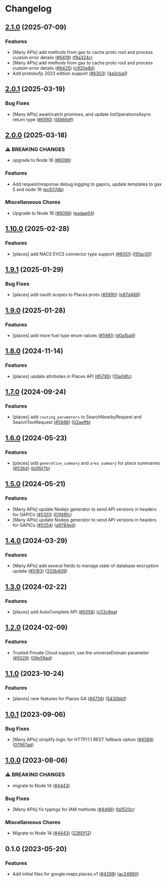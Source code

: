 # Changelog

## [2.1.0](https://github.com/googleapis/google-cloud-node/compare/places-v2.0.1...places-v2.1.0) (2025-07-09)


### Features

* [Many APIs] add methods from gax to cache proto root and process custom error details ([#6419](https://github.com/googleapis/google-cloud-node/issues/6419)) ([f8a324c](https://github.com/googleapis/google-cloud-node/commit/f8a324ca5c3bc0f730e4ed67d9407c44f2414936))
* [Many APIs] add methods from gax to cache proto root and process custom error details ([#6425](https://github.com/googleapis/google-cloud-node/issues/6425)) ([c920e8d](https://github.com/googleapis/google-cloud-node/commit/c920e8d0d43be81fc171bc5f7d59800b66b830b8))
* Add protobufjs 2023 edition support ([#6303](https://github.com/googleapis/google-cloud-node/issues/6303)) ([4a0cba1](https://github.com/googleapis/google-cloud-node/commit/4a0cba1e41a9aeb9c15ad31487ef013c8277cfef))

## [2.0.1](https://github.com/googleapis/google-cloud-node/compare/places-v2.0.0...places-v2.0.1) (2025-03-19)


### Bug Fixes

* [Many APIs] await/catch promises, and update listOperationsAsync return type ([#6190](https://github.com/googleapis/google-cloud-node/issues/6190)) ([f4866df](https://github.com/googleapis/google-cloud-node/commit/f4866dfa6ab481163150f54928a9857d2dfef948))

## [2.0.0](https://github.com/googleapis/google-cloud-node/compare/places-v1.10.0...places-v2.0.0) (2025-03-18)


### ⚠ BREAKING CHANGES

* upgrade to Node 18 ([#6096](https://github.com/googleapis/google-cloud-node/issues/6096))

### Features

* Add request/response debug logging to gapics, update templates to gax 5 and node 18 ([ec637db](https://github.com/googleapis/google-cloud-node/commit/ec637db171237d31da01f356af88a243e608fb14))


### Miscellaneous Chores

* Upgrade to Node 18 ([#6096](https://github.com/googleapis/google-cloud-node/issues/6096)) ([eadae64](https://github.com/googleapis/google-cloud-node/commit/eadae64d54e07aa2c65097ea52e65008d4e87436))

## [1.10.0](https://github.com/googleapis/google-cloud-node/compare/places-v1.9.1...places-v1.10.0) (2025-02-28)


### Features

* [places] add NACS EVCS connector type support ([#6051](https://github.com/googleapis/google-cloud-node/issues/6051)) ([f5fac00](https://github.com/googleapis/google-cloud-node/commit/f5fac003a02e29727928de5d630f819c40e5fb4e))

## [1.9.1](https://github.com/googleapis/google-cloud-node/compare/places-v1.9.0...places-v1.9.1) (2025-01-29)


### Bug Fixes

* [places] add oauth scopes to Places proto ([#5990](https://github.com/googleapis/google-cloud-node/issues/5990)) ([e87d466](https://github.com/googleapis/google-cloud-node/commit/e87d466d7799eeb6964ba5611f212d961439e516))

## [1.9.0](https://github.com/googleapis/google-cloud-node/compare/places-v1.8.0...places-v1.9.0) (2025-01-28)


### Features

* [places] add more fuel type enum values ([#5981](https://github.com/googleapis/google-cloud-node/issues/5981)) ([d0a1ba9](https://github.com/googleapis/google-cloud-node/commit/d0a1ba90bc3b411dfb404c5d1933650a9c46552a))

## [1.8.0](https://github.com/googleapis/google-cloud-node/compare/places-v1.7.0...places-v1.8.0) (2024-11-14)


### Features

* [places] update attributes in Places API ([#5795](https://github.com/googleapis/google-cloud-node/issues/5795)) ([10a04fc](https://github.com/googleapis/google-cloud-node/commit/10a04fc297bcf2bdeb8019fb69e638b18eb2e159))

## [1.7.0](https://github.com/googleapis/google-cloud-node/compare/places-v1.6.0...places-v1.7.0) (2024-09-24)


### Features

* [places] add `routing_parameters` to SearchNearbyRequest and SearchTextRequest ([#5688](https://github.com/googleapis/google-cloud-node/issues/5688)) ([02aeffb](https://github.com/googleapis/google-cloud-node/commit/02aeffb9d539fb6612c53887f61f398bdd12aaab))

## [1.6.0](https://github.com/googleapis/google-cloud-node/compare/places-v1.5.0...places-v1.6.0) (2024-05-23)


### Features

* [places] add `generative_summary` and `area_summary` for place summaries ([#5364](https://github.com/googleapis/google-cloud-node/issues/5364)) ([b0fbf7b](https://github.com/googleapis/google-cloud-node/commit/b0fbf7b73894284dd46aea5faa0a91f97123a194))

## [1.5.0](https://github.com/googleapis/google-cloud-node/compare/places-v1.4.0...places-v1.5.0) (2024-05-21)


### Features

* [Many APIs] update Nodejs generator to send API versions in headers for GAPICs ([#5351](https://github.com/googleapis/google-cloud-node/issues/5351)) ([01f48fc](https://github.com/googleapis/google-cloud-node/commit/01f48fce63ec4ddf801d59ee2b8c0db9f6fb8372))
* [Many APIs] update Nodejs generator to send API versions in headers for GAPICs ([#5354](https://github.com/googleapis/google-cloud-node/issues/5354)) ([a9784ed](https://github.com/googleapis/google-cloud-node/commit/a9784ed3db6ee96d171762308bbbcd57390b6866))

## [1.4.0](https://github.com/googleapis/google-cloud-node/compare/places-v1.3.0...places-v1.4.0) (2024-03-29)


### Features

* [Many APIs] add several fields to manage state of database encryption update ([#5193](https://github.com/googleapis/google-cloud-node/issues/5193)) ([333b409](https://github.com/googleapis/google-cloud-node/commit/333b40951a255ecfab249bd6e7ace5877270ec85))

## [1.3.0](https://github.com/googleapis/google-cloud-node/compare/places-v1.2.0...places-v1.3.0) (2024-02-22)


### Features

* [places] add AutoComplete API ([#5056](https://github.com/googleapis/google-cloud-node/issues/5056)) ([c53c6ea](https://github.com/googleapis/google-cloud-node/commit/c53c6ea8311a921b16a4e3b3c4d3d941afd82245))

## [1.2.0](https://github.com/googleapis/google-cloud-node/compare/places-v1.1.0...places-v1.2.0) (2024-02-09)


### Features

* Trusted Private Cloud support, use the universeDomain parameter  ([#5029](https://github.com/googleapis/google-cloud-node/issues/5029)) ([09e59ad](https://github.com/googleapis/google-cloud-node/commit/09e59ad6e34001a33d01894ccd5a0643f1a84883))

## [1.1.0](https://github.com/googleapis/google-cloud-node/compare/places-v1.0.1...places-v1.1.0) (2023-10-24)


### Features

* [places] new features for Places GA ([#4756](https://github.com/googleapis/google-cloud-node/issues/4756)) ([5430bbf](https://github.com/googleapis/google-cloud-node/commit/5430bbfac12cac791e96e3411165d3f1d1ada3ae))

## [1.0.1](https://github.com/googleapis/google-cloud-node/compare/places-v1.0.0...places-v1.0.1) (2023-09-06)


### Bug Fixes

* [Many APIs] simplify logic for HTTP/1.1 REST fallback option ([#4589](https://github.com/googleapis/google-cloud-node/issues/4589)) ([07967ad](https://github.com/googleapis/google-cloud-node/commit/07967add1b5fc28b548cf74721b595ea0ba90d5b))

## [1.0.0](https://github.com/googleapis/google-cloud-node/compare/places-v0.1.0...places-v1.0.0) (2023-08-06)


### ⚠ BREAKING CHANGES

* migrate to Node 14 ([#4443](https://github.com/googleapis/google-cloud-node/issues/4443))

### Bug Fixes

* [Many APIs] fix typings for IAM methods ([#4466](https://github.com/googleapis/google-cloud-node/issues/4466)) ([fa1520c](https://github.com/googleapis/google-cloud-node/commit/fa1520c3eb526efd3523d9cea349ed31683d5889))


### Miscellaneous Chores

* Migrate to Node 14 ([#4443](https://github.com/googleapis/google-cloud-node/issues/4443)) ([2260f12](https://github.com/googleapis/google-cloud-node/commit/2260f12543d171bda95345e53475f5f0fdc45770))

## 0.1.0 (2023-05-20)


### Features

* Add initial files for google.maps.places.v1 ([#4289](https://github.com/googleapis/google-cloud-node/issues/4289)) ([ac24980](https://github.com/googleapis/google-cloud-node/commit/ac249801878b0c7271722c0bf128eb2c0437bf44))
